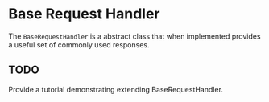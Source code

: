 # Base Request Handler

The `BaseRequestHandler` is a abstract class that when implemented provides a useful set of commonly used responses.

## TODO

Provide a tutorial demonstrating extending BaseRequestHandler.
